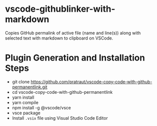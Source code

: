 # vscode-githublinker-with-markdown

Copies GitHub permalink of active file (name and line(s)) along with selected text with markdown to clipboard on VSCode.

# Plugin Generation and Installation Steps

- git clone https://github.com/pratraut/vscode-copy-code-with-github-permanentlink.git
- cd vscode-copy-code-with-github-permanentlink
- yarn install
- yarn compile
- npm install -g @vscode/vsce
- vsce package
- Install `.vsix` file using Visual Studio Code Editor
